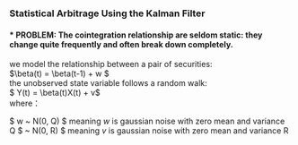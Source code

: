 ### Statistical Arbitrage Using the Kalman Filter
#### * PROBLEM: The cointegration relationship are seldom static: they change quite frequently and often break down completely.
we model the relationship between a pair of securities:  
$\beta(t)  = \beta(t-1) + w $  
the unobserved state variable follows a random walk:  
$ Y(t) = \beta(t)X(t) + v$  
where：  

$ w ~ N(0, Q) $ meaning $w$ is gaussian noise with zero mean and variance Q 
$ ~ N(0, R) $ meaning $v$ is gaussian noise with zero mean and variance R
